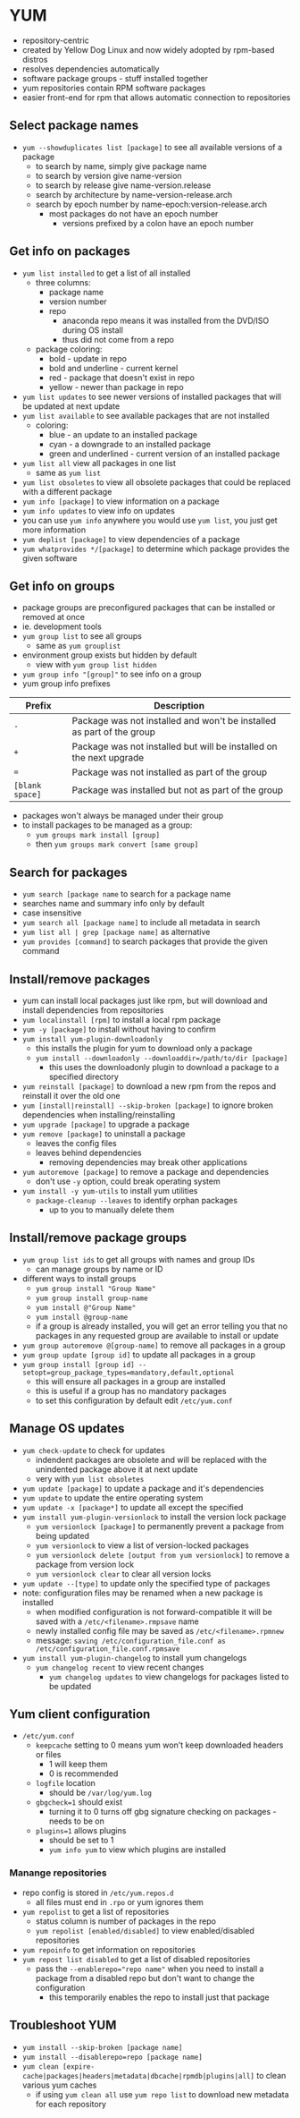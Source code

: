 # YUM
- repository-centric
- created by Yellow Dog Linux and now widely adopted by rpm-based distros
- resolves dependencies automatically
- software package groups - stuff installed together
- yum repositories contain RPM software packages
- easier front-end for rpm that allows automatic connection to repositories

## Select package names
- `yum --showduplicates list [package]` to see all available versions of a package
  - to search by name, simply give package name
  - to search by version give name-version
  - to search by release give name-version.release
  - search by architecture by name-version-release.arch
  - search by epoch number by name-epoch:version-release.arch
    - most packages do not have an epoch number
      - versions prefixed by a colon have an epoch number

## Get info on packages
- `yum list installed` to get a list of all installed
  - three columns: 
    - package name
    - version number
    - repo
      - anaconda repo means it was installed from the DVD/ISO during OS install
      - thus did not come from a repo
  - package coloring:
    - bold - update in repo
    - bold and underline - current kernel
    - red - package that doesn't exist in repo
    - yellow - newer than package in repo
- `yum list updates` to see newer versions of installed packages that will be updated at next update
- `yum list available` to see available packages that are not installed
  - coloring: 
    - blue - an update to an installed package
    - cyan - a downgrade to an installed package
    - green and underlined - current version of an installed package
- `yum list all` view all packages in one list
  - same as `yum list`
- `yum list obsoletes` to view all obsolete packages that could be replaced with a different package
- `yum info [package]` to view information on a package
- `yum info updates` to view info on updates 
- you can use `yum info` anywhere you would use `yum list`, you just get more information
- `yum deplist [package]` to view dependencies of a package
- `yum whatprovides */[package]` to determine which package provides the given software

## Get info on groups
- package groups are preconfigured packages that can be installed or removed at once
- ie. development tools
- `yum group list` to see all groups
  - same as `yum grouplist`
- environment group exists but hidden by default
  - view with `yum group list hidden`
- `yum group info "[group]"` to see info on a group
- yum group info prefixes

|Prefix|Description|
|-|-|
|`-`|Package was not installed and won't be installed as part of the group|
|`+`|Package was not installed but will be installed on the next upgrade|
|`=`|Package was not installed as part of the group|
|`[blank space]`|Package was installed but not as part of the group|

- packages won't always be managed under their group
- to install packages to be managed as a group:
  - `yum groups mark install [group]`  
  - then `yum groups mark convert [same group]`

## Search for packages
- `yum search [package name` to search for a package name
- searches name and summary info only by default
- case insensitive
- `yum search all [package name]` to include all metadata in search
- `yum list all | grep [package name]` as alternative
- `yum provides [command]` to search packages that provide the given command

## Install/remove packages
- yum can install local packages just like rpm, but will download and install dependencies from repositories
- `yum localinstall [rpm]` to install a local rpm package
- `yum -y [package]` to install without having to confirm
- `yum install yum-plugin-downloadonly`
  - this installs the plugin for yum to download only a package
  - `yum install --downloadonly --downloaddir=/path/to/dir [package]`
    - this uses the downloadonly plugin to download a package to a specified directory
- `yum reinstall [package]` to download a new rpm from the repos and reinstall it over the old one
- `yum [install|reinstall] --skip-broken [package]` to ignore broken dependencies when installing/reinstalling
- `yum upgrade [package]` to upgrade a package
- `yum remove [package]` to uninstall a package
  - leaves the config files 
  - leaves behind dependencies
    - removing dependencies may break other applications
- `yum autoremove [package]` to remove a package and dependencies
  - don't use `-y` option, could break operating system
- `yum install -y yum-utils` to install yum utilities 
  - `package-cleanup --leaves` to identify orphan packages
    - up to you to manually delete them

## Install/remove package groups
- `yum group list ids` to get all groups with names and group IDs
  - can manage groups by name or ID
- different ways to install groups
  - `yum group install "Group Name"`
  - `yum group install group-name`
  - `yum install @"Group Name"`
  - `yum install @group-name`
  - if a group is already installed, you will get an error telling you that no packages in any requested group are available to install or update
- `yum group autoremove @[group-name]` to remove all packages in a group
- `yum group update [group id]` to update all packages in a group
- `yum group install [group id] --setopt=group_package_types=mandatory,default,optional`
  - this will ensure all packages in a group are installed
  - this is useful if a group has no mandatory packages
  - to set this configuration by default edit `/etc/yum.conf`

## Manage OS updates
- `yum check-update` to check for updates
  - indendent packages are obsolete and will be replaced with the unindented package above it at next update
  - very with `yum list obsoletes`
- `yum update [package]` to update a package and it's dependencies
- `yum update` to update the entire operating system
- `yum update -x [package*]` to update all except the specified
- `yum install yum-plugin-versionlock` to install the version lock package 
  - `yum versionlock [package]` to permanently prevent a package from being updated
  - `yum versionlock` to view a list of version-locked packages
  - `yum versionlock delete [output from yum versionlock]` to remove a package from version lock
  - `yum versionlock clear` to clear all version locks
- `yum update --[type]` to update only the specified type of packages
- note: configuration files may be renamed when a new package is installed
  - when modified configuration is not forward-compatible it will be saved with a `/etc/<filename>.rmpsave` name
  - newly installed config file may be saved as `/etc/<filename>.rpmnew`
  - message: `saving /etc/configuration_file.conf as /etc/configuration_file.conf.rpmsave`
- `yum install yum-plugin-changelog` to install yum changelogs
  - `yum changelog recent` to view recent changes
    - `yum changelog updates` to view changelogs for packages listed to be updated

## Yum client configuration
- `/etc/yum.conf`
  - `keepcache` setting to 0 means yum won't keep downloaded headers or files
    - 1 will keep them
    - 0 is recommended
  - `logfile` location
    - should be `/var/log/yum.log`
  - `gbgcheck=1` should exist
    - turning it to 0 turns off gbg signature checking on packages - needs to be on
  - `plugins=1` allows plugins
    - should be set to 1
    - `yum info yum` to view which plugins are installed
  
### Manange repositories
- repo config is stored in `/etc/yum.repos.d`
  - all files must end in `.rpo` or yum ignores them
- `yum repolist` to get a list of repositories
  - status column is number of packages in the repo
  - `yum repolist [enabled/disabled]` to view enabled/disabled repositories
- `yum repoinfo` to get information on repositories
- `yum repost list disabled` to get a list of disabled repositories
  - pass the `--enablerepo="repo name"` when you need to install a package from a disabled repo but don't want to change the configuration
    - this temporarily enables the repo to install just that package

## Troubleshoot YUM
- `yum install --skip-broken [package name]`
- `yum install --disablerepo=repo [package name]`
- `yum clean [expire-cache|packages|headers|metadata|dbcache|rpmdb|plugins|all]` to clean various yum caches
  - if using `yum clean all` use `yum repo list` to download new metadata for each repository